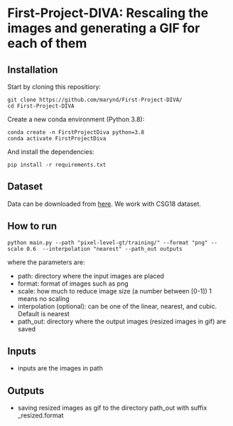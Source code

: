 # First-Project-DIVA: Rescaling the images and generating a GIF for each of them

## Installation
Start by cloning this repositiory:
```
git clone https://github.com/marynd/First-Project-DIVA/
cd First-Project-DIVA
```
Create a new conda environment (Python 3.8):
```
conda create -n FirstProjectDiva python=3.8
conda activate FirstProjectDiva
```
And install the dependencies:
```
pip install -r requirements.txt
```

## Dataset
Data can be downloaded from [here](https://diuf.unifr.ch/main/hisdoc/diva-hisdb). We work with CSG18 dataset.

## How to run
```
python main.py --path "pixel-level-gt/training/" --format "png" --scale 0.6  --interpolation "nearest" --path_out outputs
```
where the parameters are:

  * path: directory where the input images are placed 
  * format: format of images such as png 
  * scale: how much to reduce image size (a number between [0-1]) 1 means no scaling 
  * interpolation (optional): can be one of the linear, nearest, and cubic. Default is nearest 
  * path_out: directory where the output images (resized images in gif) are saved
  
## Inputs

   * inputs are the images in path

## Outputs

   * saving resized images as gif to the directory path_out with suffix _resized.format 

